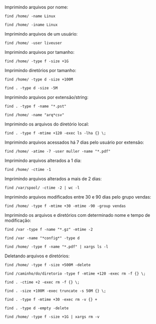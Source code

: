Imprimindo arquivos por nome:

	find /home/ -name Linux

	find /home/ -iname Linux

Imprimindo arquivos de um usuário:

	find /home/ -user liveuser

Imprimindo arquivos por tamanho:
		
	find /home/ -type f -size +1G

Imprimindo diretórios por tamanho:

	find /home/ -type d -size +100M
	
	find . -type d -size -5M

Imprimindo arquivos por extensão/string:

	find . -type f -name "*.pst"

	find /home/ -name "arq*csv"

Imprimindo os arquivos do diretório local:

	find . -type f -mtime +120 -exec ls -lha {} \;

Imprimindo arquivos acessados há 7 dias pelo usuário por extensão:

	find /home/ -atime -7 -user muller -name "*.pdf"

Imprimindo arquivos alterados a 1 dia:

	find /home/ -ctime -1

Imprimindo arquivos alterados a mais de 2 dias:

	find /var/spool/ -ctime -2 | wc -l

Imprimindo arquivos modificados entre 30 e 90 dias pelo grupo vendas:
	
	find /home/ -type f -mtime +30 -mtime -90 -group vendas

Imprimindo os arquivos e diretórios com determinado nome e tempo de modificação:

	find /var -type f -name "*.gz" -mtime -2

	find /var -name "*config*" -type d

	find /home/ -type f -name "*.pdf" | xargs ls -l

Deletando arquivos e diretórios:

	find /home/ -type f -size +500M -delete

	find /caminho/do/diretorio -type f -mtime +120 -exec rm -f {} \;

	find . -ctime +2 -exec rm -f {} \;

	find . -size +100M -exec truncate -s 50M {} \;

    find . -type f -mtime +30 -exec rm -v {} +

    find . -type d -empty -delete

	find /home/ -type f -size +1G | xargs rm -v
